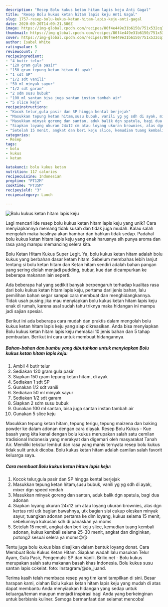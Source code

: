```yaml
---
description: "Resep Bolu kukus ketan hitam lapis keju Anti Gagal"
title: "Resep Bolu kukus ketan hitam lapis keju Anti Gagal"
slug: 1757-resep-bolu-kukus-ketan-hitam-lapis-keju-anti-gagal
date: 2020-09-20T14:09:21.506Z
image: https://img-global.cpcdn.com/recipes/80f4e449e31b6150/751x532cq70/bolu-kukus-ketan-hitam-lapis-keju-foto-resep-utama.jpg
thumbnail: https://img-global.cpcdn.com/recipes/80f4e449e31b6150/751x532cq70/bolu-kukus-ketan-hitam-lapis-keju-foto-resep-utama.jpg
cover: https://img-global.cpcdn.com/recipes/80f4e449e31b6150/751x532cq70/bolu-kukus-ketan-hitam-lapis-keju-foto-resep-utama.jpg
author: Isabel White
ratingvalue: 5
reviewcount: 7
recipeingredient:
- "4 butir telur"
- "120 gram gula pasir"
- "150 gram tepung ketan hitam di ayak"
- "1 sdt SP"
- "1/2 sdt vanili"
- "50 ml minyak sayur"
- "1/2 sdt garam"
- "2 sdm susu bubuk"
- "100 ml santan bisa juga santan instan tambah air"
- "5 slice keju"
recipeinstructions:
- "Kocok telur,gula pasir dan SP hingga kental berjejak"
- "Masukkan tepung ketan hitam,susu bubuk, vanili yg yg sdh di ayak, mixer dgn speed rendah"
- "Masukkan minyak goreng dan santan, aduk balik dgn spatula, bagi dua adonan"
- "Siapkan loyang ukuran 24x12 cm atau loyang ukuran brownies, alas dgn kertas roti utk bagian bawahnya, utk bagian sisi cukup oleskan minyak sayur, tuangkan adonan pertama ke dlm loyang, kukus selama 15 menit, sebelumnya kukusan sdh di panaskan ya moms"
- "Setelah 15 menit, angkat dan beri keju slice, kemudian tuang kembali adonan, kukus kembali selama 25-30 menit, angkat dan dinginkan, potong2 sesuai selera ya moms😍😘"
categories:
- Resep
tags:
- bolu
- kukus
- ketan

katakunci: bolu kukus ketan 
nutrition: 117 calories
recipecuisine: Indonesian
preptime: "PT12M"
cooktime: "PT35M"
recipeyield: "3"
recipecategory: Lunch

---
```



![Bolu kukus ketan hitam lapis keju](https://img-global.cpcdn.com/recipes/80f4e449e31b6150/751x532cq70/bolu-kukus-ketan-hitam-lapis-keju-foto-resep-utama.jpg)

Lagi mencari ide resep bolu kukus ketan hitam lapis keju yang unik? Cara menyiapkannya memang tidak susah dan tidak juga mudah. Kalau salah mengolah maka hasilnya akan hambar dan bahkan tidak sedap. Padahal bolu kukus ketan hitam lapis keju yang enak harusnya sih punya aroma dan rasa yang mampu memancing selera kita.

Bolu Ketan Hitam Kukus Super Legit. Ya, bolu kukus ketan hitam adalah bolu kukus yang berbahan dasar ketam hitam. Sebelum membahas lebih lanjut tentang si bolu ketan hitam dan Ketan hitam sendiri adalah bahan pangan yang sering diolah menjadi pudding, bubur, kue dan dicampurkan ke beberapa makanan lain seperti.

Ada beberapa hal yang sedikit banyak berpengaruh terhadap kualitas rasa dari bolu kukus ketan hitam lapis keju, pertama dari jenis bahan, lalu pemilihan bahan segar sampai cara membuat dan menghidangkannya. Tidak usah pusing jika mau menyiapkan bolu kukus ketan hitam lapis keju enak di rumah, karena asal sudah tahu triknya maka hidangan ini mampu jadi sajian spesial.


Berikut ini ada beberapa cara mudah dan praktis dalam mengolah bolu kukus ketan hitam lapis keju yang siap dikreasikan. Anda bisa menyiapkan Bolu kukus ketan hitam lapis keju memakai 10 jenis bahan dan 5 tahap pembuatan. Berikut ini cara untuk membuat hidangannya.

<!--inarticleads1-->

##### Bahan-bahan dan bumbu yang dibutuhkan untuk menyiapkan Bolu kukus ketan hitam lapis keju:

1. Ambil 4 butir telur
1. Sediakan 120 gram gula pasir
1. Siapkan 150 gram tepung ketan hitam, di ayak
1. Sediakan 1 sdt SP
1. Gunakan 1/2 sdt vanili
1. Sediakan 50 ml minyak sayur
1. Sediakan 1/2 sdt garam
1. Siapkan 2 sdm susu bubuk
1. Gunakan 100 ml santan, bisa juga santan instan tambah air
1. Gunakan 5 slice keju


Masukkan tepung ketan hitam, tepung terigu, tepung maizena dan baking powder ke dalam adonan dengan cara diayak. Resep Bolu Kukus - Kue basah yang kita kenal dengan bolu kukus merupakan salah satu cemilan tradisional Indonesia yang merakyat dan digemari oleh masyarakat Tanah Air. Memiliki tekstur lembut dan rasa yang manis ternyata resep bolu kukus tidak sulit untuk dicoba. Bolu kukus ketan hitam adalah camilan salah favorit keluarga saya. 

<!--inarticleads2-->

##### Cara membuat Bolu kukus ketan hitam lapis keju:

1. Kocok telur,gula pasir dan SP hingga kental berjejak
1. Masukkan tepung ketan hitam,susu bubuk, vanili yg yg sdh di ayak, mixer dgn speed rendah
1. Masukkan minyak goreng dan santan, aduk balik dgn spatula, bagi dua adonan
1. Siapkan loyang ukuran 24x12 cm atau loyang ukuran brownies, alas dgn kertas roti utk bagian bawahnya, utk bagian sisi cukup oleskan minyak sayur, tuangkan adonan pertama ke dlm loyang, kukus selama 15 menit, sebelumnya kukusan sdh di panaskan ya moms
1. Setelah 15 menit, angkat dan beri keju slice, kemudian tuang kembali adonan, kukus kembali selama 25-30 menit, angkat dan dinginkan, potong2 sesuai selera ya moms😍😘


Tentu juga bolu kukus bisa disajikan dalam bentuk loyang donat. Cara Membuat Bolu Kukus Ketan Hitam. Siapkan wadah lalu masukan Telur Ayam, Gula Pasir, Pengemulsi SP dan Vanili. Brilio.net - Bolu kukus merupakan salah satu makanan basah khas Indonesia. Bolu kukus susu santan lapis cokelat. foto: Instagram/@de_juand. 

Terima kasih telah membaca resep yang tim kami tampilkan di sini. Besar harapan kami, olahan Bolu kukus ketan hitam lapis keju yang mudah di atas dapat membantu Anda menyiapkan hidangan yang sedap untuk keluarga/teman maupun menjadi inspirasi bagi Anda yang berkeinginan untuk berbisnis kuliner. Semoga bermanfaat dan selamat mencoba!
